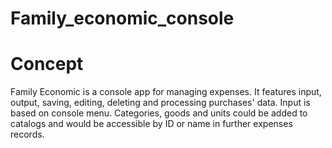 # Family_economic_console
# Concept
Family Economic is a console app for managing expenses. It features input, output, saving, editing, deleting and processing purchases' data. Input is based on console menu. Categories, goods and units could be added to catalogs and would be accessible by ID or name in further expenses records.
